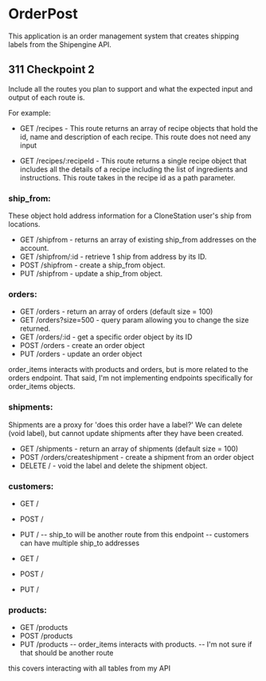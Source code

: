 # OrderPost

This application is an order management system that creates shipping labels from the Shipengine API.

## 311 Checkpoint 2

Include all the routes you plan to support and what the expected input and output of each route is.

For example:

- GET /recipes - This route returns an array of recipe objects that hold the id, name and description of each recipe. This route does not need any input

- GET /recipes/:recipeId - This route returns a single recipe object that includes all the details of a recipe including the list of ingredients and instructions. This route takes in the recipe id as a path parameter.

### ship_from:

These object hold address information for a CloneStation user's ship from locations.

- GET /shipfrom - returns an array of existing ship_from addresses on the account.
- GET /shipfrom/:id - retrieve 1 ship from address by its ID.
- POST /shipfrom - create a ship_from object.
- PUT /shipfrom - update a ship_from object.

### orders:

- GET /orders - return an array of orders (default size = 100)
- GET /orders?size=500 - query param allowing you to change the size returned.
- GET /orders/:id - get a specific order object by its ID
- POST /orders - create an order object
- PUT /orders - update an order object

order_items interacts with products and orders, but is more related to the orders endpoint. That said, I'm not implementing endpoints specifically for order_items objects.

### shipments:

Shipments are a proxy for 'does this order have a label?'
We can delete (void label), but cannot update shipments after they have been created.

- GET /shipments - return an array of shipments (default size = 100)
- POST /orders/createshipment - create a shipment from an order object
- DELETE / - void the label and delete the shipment object.

### customers:

- GET /
- POST /
- PUT /
  -- ship_to will be another route from this endpoint
  -- customers can have multiple ship_to addresses

- GET /
- POST /
- PUT /

### products:

- GET /products
- POST /products
- PUT /products
  -- order_items interacts with products.
  -- I'm not sure if that should be another route

this covers interacting with all tables from my API
